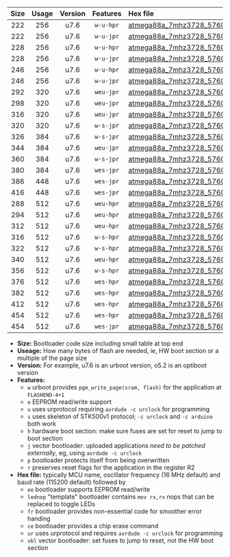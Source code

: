 |Size|Usage|Version|Features|Hex file|
|:-:|:-:|:-:|:-:|:--|
|222|256|u7.6|`w-u-hpr`|[atmega88a_7mhz3728_57600bps_ur.hex](https://raw.githubusercontent.com/stefanrueger/urboot/main//atmega88a_7mhz3728_57600bps_ur.hex)|
|222|256|u7.6|`w-u-jpr`|[atmega88a_7mhz3728_57600bps_ur_vbl.hex](https://raw.githubusercontent.com/stefanrueger/urboot/main//atmega88a_7mhz3728_57600bps_ur_vbl.hex)|
|228|256|u7.6|`w-u-hpr`|[atmega88a_7mhz3728_57600bps_lednop_ur.hex](https://raw.githubusercontent.com/stefanrueger/urboot/main//atmega88a_7mhz3728_57600bps_lednop_ur.hex)|
|228|256|u7.6|`w-u-jpr`|[atmega88a_7mhz3728_57600bps_lednop_ur_vbl.hex](https://raw.githubusercontent.com/stefanrueger/urboot/main//atmega88a_7mhz3728_57600bps_lednop_ur_vbl.hex)|
|246|256|u7.6|`w-u-hpr`|[atmega88a_7mhz3728_57600bps_lednop_fr_ur.hex](https://raw.githubusercontent.com/stefanrueger/urboot/main//atmega88a_7mhz3728_57600bps_lednop_fr_ur.hex)|
|246|256|u7.6|`w-u-jpr`|[atmega88a_7mhz3728_57600bps_lednop_fr_ur_vbl.hex](https://raw.githubusercontent.com/stefanrueger/urboot/main//atmega88a_7mhz3728_57600bps_lednop_fr_ur_vbl.hex)|
|292|320|u7.6|`weu-jpr`|[atmega88a_7mhz3728_57600bps_ee_ur_vbl.hex](https://raw.githubusercontent.com/stefanrueger/urboot/main//atmega88a_7mhz3728_57600bps_ee_ur_vbl.hex)|
|298|320|u7.6|`weu-jpr`|[atmega88a_7mhz3728_57600bps_ee_lednop_ur_vbl.hex](https://raw.githubusercontent.com/stefanrueger/urboot/main//atmega88a_7mhz3728_57600bps_ee_lednop_ur_vbl.hex)|
|316|320|u7.6|`weu-jpr`|[atmega88a_7mhz3728_57600bps_ee_lednop_fr_ur_vbl.hex](https://raw.githubusercontent.com/stefanrueger/urboot/main//atmega88a_7mhz3728_57600bps_ee_lednop_fr_ur_vbl.hex)|
|320|320|u7.6|`w-s-jpr`|[atmega88a_7mhz3728_57600bps_vbl.hex](https://raw.githubusercontent.com/stefanrueger/urboot/main//atmega88a_7mhz3728_57600bps_vbl.hex)|
|326|384|u7.6|`w-s-jpr`|[atmega88a_7mhz3728_57600bps_lednop_vbl.hex](https://raw.githubusercontent.com/stefanrueger/urboot/main//atmega88a_7mhz3728_57600bps_lednop_vbl.hex)|
|344|384|u7.6|`weu-jpr`|[atmega88a_7mhz3728_57600bps_ee_lednop_fr_ce_ur_vbl.hex](https://raw.githubusercontent.com/stefanrueger/urboot/main//atmega88a_7mhz3728_57600bps_ee_lednop_fr_ce_ur_vbl.hex)|
|360|384|u7.6|`w-s-jpr`|[atmega88a_7mhz3728_57600bps_lednop_fr_vbl.hex](https://raw.githubusercontent.com/stefanrueger/urboot/main//atmega88a_7mhz3728_57600bps_lednop_fr_vbl.hex)|
|380|384|u7.6|`wes-jpr`|[atmega88a_7mhz3728_57600bps_ee_vbl.hex](https://raw.githubusercontent.com/stefanrueger/urboot/main//atmega88a_7mhz3728_57600bps_ee_vbl.hex)|
|386|448|u7.6|`wes-jpr`|[atmega88a_7mhz3728_57600bps_ee_lednop_vbl.hex](https://raw.githubusercontent.com/stefanrueger/urboot/main//atmega88a_7mhz3728_57600bps_ee_lednop_vbl.hex)|
|416|448|u7.6|`wes-jpr`|[atmega88a_7mhz3728_57600bps_ee_lednop_fr_vbl.hex](https://raw.githubusercontent.com/stefanrueger/urboot/main//atmega88a_7mhz3728_57600bps_ee_lednop_fr_vbl.hex)|
|288|512|u7.6|`weu-hpr`|[atmega88a_7mhz3728_57600bps_ee_ur.hex](https://raw.githubusercontent.com/stefanrueger/urboot/main//atmega88a_7mhz3728_57600bps_ee_ur.hex)|
|294|512|u7.6|`weu-hpr`|[atmega88a_7mhz3728_57600bps_ee_lednop_ur.hex](https://raw.githubusercontent.com/stefanrueger/urboot/main//atmega88a_7mhz3728_57600bps_ee_lednop_ur.hex)|
|312|512|u7.6|`weu-hpr`|[atmega88a_7mhz3728_57600bps_ee_lednop_fr_ur.hex](https://raw.githubusercontent.com/stefanrueger/urboot/main//atmega88a_7mhz3728_57600bps_ee_lednop_fr_ur.hex)|
|316|512|u7.6|`w-s-hpr`|[atmega88a_7mhz3728_57600bps.hex](https://raw.githubusercontent.com/stefanrueger/urboot/main//atmega88a_7mhz3728_57600bps.hex)|
|322|512|u7.6|`w-s-hpr`|[atmega88a_7mhz3728_57600bps_lednop.hex](https://raw.githubusercontent.com/stefanrueger/urboot/main//atmega88a_7mhz3728_57600bps_lednop.hex)|
|340|512|u7.6|`weu-hpr`|[atmega88a_7mhz3728_57600bps_ee_lednop_fr_ce_ur.hex](https://raw.githubusercontent.com/stefanrueger/urboot/main//atmega88a_7mhz3728_57600bps_ee_lednop_fr_ce_ur.hex)|
|356|512|u7.6|`w-s-hpr`|[atmega88a_7mhz3728_57600bps_lednop_fr.hex](https://raw.githubusercontent.com/stefanrueger/urboot/main//atmega88a_7mhz3728_57600bps_lednop_fr.hex)|
|376|512|u7.6|`wes-hpr`|[atmega88a_7mhz3728_57600bps_ee.hex](https://raw.githubusercontent.com/stefanrueger/urboot/main//atmega88a_7mhz3728_57600bps_ee.hex)|
|382|512|u7.6|`wes-hpr`|[atmega88a_7mhz3728_57600bps_ee_lednop.hex](https://raw.githubusercontent.com/stefanrueger/urboot/main//atmega88a_7mhz3728_57600bps_ee_lednop.hex)|
|412|512|u7.6|`wes-hpr`|[atmega88a_7mhz3728_57600bps_ee_lednop_fr.hex](https://raw.githubusercontent.com/stefanrueger/urboot/main//atmega88a_7mhz3728_57600bps_ee_lednop_fr.hex)|
|454|512|u7.6|`wes-hpr`|[atmega88a_7mhz3728_57600bps_ee_lednop_fr_ce.hex](https://raw.githubusercontent.com/stefanrueger/urboot/main//atmega88a_7mhz3728_57600bps_ee_lednop_fr_ce.hex)|
|454|512|u7.6|`wes-jpr`|[atmega88a_7mhz3728_57600bps_ee_lednop_fr_ce_vbl.hex](https://raw.githubusercontent.com/stefanrueger/urboot/main//atmega88a_7mhz3728_57600bps_ee_lednop_fr_ce_vbl.hex)|

- **Size:** Bootloader code size including small table at top end
- **Useage:** How many bytes of flash are needed, ie, HW boot section or a multiple of the page size
- **Version:** For example, u7.6 is an urboot version, o5.2 is an optiboot version
- **Features:**
  + `w` urboot provides `pgm_write_page(sram, flash)` for the application at `FLASHEND-4+1`
  + `e` EEPROM read/write support
  + `u` uses urprotocol requiring `avrdude -c urclock` for programming
  + `s` uses skeleton of STK500v1 protocol; `-c urclock` and `-c arduino` both work
  + `h` hardware boot section: make sure fuses are set for reset to jump to boot section
  + `j` vector bootloader: uploaded applications *need to be patched externally*, eg, using `avrdude -c urclock`
  + `p` bootloader protects itself from being overwritten
  + `r` preserves reset flags for the application in the register R2
- **Hex file:** typically MCU name, oscillator frequency (16 MHz default) and baud rate (115200 default) followed by
  + `ee` bootloader supports EEPROM read/write
  + `lednop` "template" bootloader contains `mov rx,rx` nops that can be replaced to toggle LEDs
  + `fr` bootloader provides non-essential code for smoother error handing
  + `ce` bootloader provides a chip erase command
  + `ur` uses urprotocol and requires `avrdude -c urclock` for programming
  + `vbl` vector bootloader: set fuses to jump to reset, not the HW boot section
